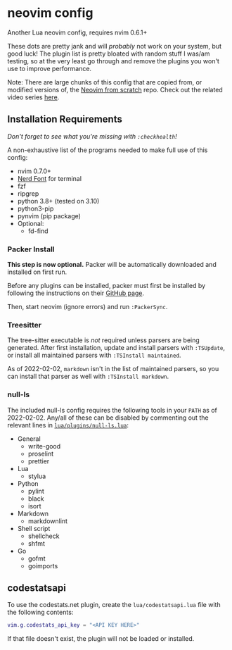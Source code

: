 # neovim config

Another Lua neovim config, requires nvim 0.6.1+

These dots are pretty jank and will *probably* not work on your system, but good luck!
The plugin list is pretty bloated with random stuff I was/am testing, so at the
very least go through and remove the plugins you won't use to improve performance.

Note: There are large chunks of this config that are copied from, or modified versions
of, the [Neovim from scratch](https://github.com/LunarVim/Neovim-from-scratch) repo.
Check out the related video series
[here](https://www.youtube.com/watch?v=ctH-a-1eUME&list=PLhoH5vyxr6Qq41NFL4GvhFp-WLd5xzIzZ).

## Installation Requirements

*Don't forget to see what you're missing with `:checkhealth`!*

A non-exhaustive list of the programs needed to make full use of this config:

- nvim 0.7.0+
- [Nerd Font](https://github.com/ryanoasis/nerd-fonts) for terminal
- fzf
- ripgrep
- python 3.8+ (tested on 3.10)
- python3-pip
- pynvim (pip package)
- Optional:
  - fd-find

### Packer Install

**This step is now optional.** Packer will be automatically downloaded and installed on first run.

Before any plugins can be installed, packer must first be installed by following
the instructions on their [GitHub page](https://github.com/wbthomason/packer.nvim).

Then, start neovim (ignore errors) and run `:PackerSync`.

### Treesitter

The tree-sitter executable is *not* required unless parsers are being generated.
After first installation, update and install parsers with `:TSUpdate`, or
install all maintained parsers with `:TSInstall maintained`.

As of 2022-02-02, `markdown` isn't in the list of maintained parsers, so you can
install that parser as well with `:TSInstall markdown`.

### null-ls

The included null-ls config requires the following tools in your `PATH` as of 2022-02-02.
Any/all of these can be disabled by commenting out the relevant lines in
[`lua/plugins/null-ls.lua`](lua/plugins/null-ls.lua):

- General
  - write-good
  - proselint
  - prettier
- Lua
  - stylua
- Python
  - pylint
  - black
  - isort
- Markdown
  - markdownlint
- Shell script
  - shellcheck
  - shfmt
- Go
  - gofmt
  - goimports

## codestatsapi

To use the codestats.net plugin, create the `lua/codestatsapi.lua` file with the following contents:

```lua
vim.g.codestats_api_key = "<API KEY HERE>"
```

If that file doesn't exist, the plugin will not be loaded or installed.
